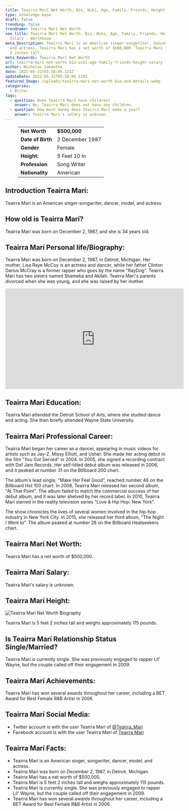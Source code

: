 ```yaml
---
title: Teairra Marí Net Worth, Bio, Wiki, Age, Family, Friends, Height & Salary
type: knowledge-base
draft: false
trending: false
trendname: Teairra Marí Net Worth
seo_title: Teairra Marí Net Worth, Bio, Wiki, Age, Family, Friends, Height &
  Salary - Worthknow
meta_Description: Teairra Mari is an American singer-songwriter, dancer, model,
  and actress. Teairra Mari has a net worth of $500,000. Teairra Mari is 5 feet
  2 inches tall.
meta_Keywords: Teairra Marí Net Worth
url: teairra-mari-net-worth-bio-wiki-age-family-friends-height-salary
author: Nicholas Samantha
date: 2022-05-31T05:58:05.121Z
updateDate: 2022-05-31T05:58:04.519Z
featured_Image: /uploads/teairra-marí-net-worth-bio-and-details.webp
categories:
  - Writer
faqs:
  - question: Does Teairra Marí have children?
    answer: No, Teairra Mari does not have any children.
  - question: How much money does Teairra Marí make a year?
    answer: Teairra Mari's salary is unknown.
---
```

<figure class="wp-block-table is-style-stripes">
  <table>
    <tbody>
      <tr>
        <td>
          <strong>Net Worth</strong>
        </td>
        <td>
          <strong>$500,000</strong>
        </td>
      </tr>
      <tr>
        <td>
          <strong>Date of Birth</strong>
        </td>
        <td>2 December 1987</td>
      </tr>
      <tr>
        <td>
          <strong>Gender</strong>
        </td>
        <td>Female</td>
      </tr>
      <tr>
        <td>
          <strong>Height:</strong>
        </td>
        <td>5 Feet 10 In</td>
      </tr>
      <tr>
        <td>
          <strong>Profession</strong>
        </td>
        <td>Song Writer</td>
      </tr>
      <tr>
        <td>
          <strong>Nationality</strong>
        </td>
        <td>American</td>
      </tr>
    </tbody>
  </table>
</figure>

## **Introduction Teairra Marí:**

Teairra Mari is an American singer-songwriter, dancer, model, and actress.

## **How old is Teairra Marí?**

Teairra Mari was born on December 2, 1987, and she is 34 years old.

## **Teairra Marí Personal life/Biography:**

Teairra Mari was born on December 2, 1987, in Detroit, Michigan. Her mother, Lisa Raye McCoy is an actress and dancer, while her father Clinton Darius McCray is a former rapper who goes by the name "RayDog". Teairra Mari has two sisters named Shameka and Akilah. Teairra Mari's parents divorced when she was young, and she was raised by her mother.

<iframe width="560" height="315" src="https://www.youtube.com/embed/YptUTqKRqFc" title="YouTube video player" frameborder="0" allow="accelerometer; autoplay; clipboard-write; encrypted-media; gyroscope; picture-in-picture" allowfullscreen></iframe>

## **Teairra Marí Education:**

Teairra Mari attended the Detroit School of Arts, where she studied dance and acting. She then briefly attended Wayne State University.

## **Teairra Marí Professional Career:**

Teairra Mari began her career as a dancer, appearing in music videos for artists such as Jay-Z, Missy Elliott, and Usher. She made her acting debut in the film "You Got Served" in 2004. In 2005, she signed a recording contract with Def Jam Records. Her self-titled debut album was released in 2006, and it peaked at number 31 on the Billboard 200 chart. 

The album's lead single, "Make Her Feel Good", reached number 46 on the Billboard Hot 100 chart. In 2008, Teairra Mari released her second album, "At That Point". The album failed to match the commercial success of her debut album, and it was later shelved by her record label. In 2010, Teairra Mari starred in the reality television series "Love & Hip Hop: New York". 

The show chronicles the lives of several women involved in the hip-hop industry in New York City. In 2015, she released her third album, "The Night I Went to". The album peaked at number 28 on the Billboard Heatseekers chart.

## **Teairra Marí Net Worth:**

Teairra Mari has a net worth of $500,000.

## **Teairra Marí Salary:**

Teairra Mari's salary is unknown.

## **Teairra Marí Height:**

![Teairra Marí Net Worth Biography](/uploads/teairra-marí-net-worth.webp)

Teairra Mari is 5 feet 2 inches tall and weighs approximately 115 pounds.

## **Is Teairra Marí Relationship Status Single/Married?**

Teairra Mari is currently single. She was previously engaged to rapper Lil' Wayne, but the couple called off their engagement in 2009.

## **Teairra Marí Achievements:**

Teairra Mari has won several awards throughout her career, including a BET Award for Best Female R&B Artist in 2006. 

## **Teairra Marí Social Media:**

* Twitter account is with the user Teairra Marí of <a href="https://twitter.com/teairra_mari" target="_blank" rel="nofollow" rel="noopener">@Teairra_Mari</a>
* Facebook account is with the user Teairra Marí of <a href="https://web.facebook.com/TeairraMariOfficial" target="_blank" rel="nofollow" rel="noopener">Teairra Mari</a>

## **Teairra Marí Facts:**

* Teairra Mari is an American singer, songwriter, dancer, model, and actress.
* Teairra Mari was born on December 2, 1987, in Detroit, Michigan.
* Teairra Mari has a net worth of $500,000.
* Teairra Mari is 5 feet 2 inches tall and weighs approximately 115 pounds.
* Teairra Mari is currently single. She was previously engaged to rapper Lil' Wayne, but the couple called off their engagement in 2009.
* Teairra Mari has won several awards throughout her career, including a BET Award for Best Female R&B Artist in 2006.